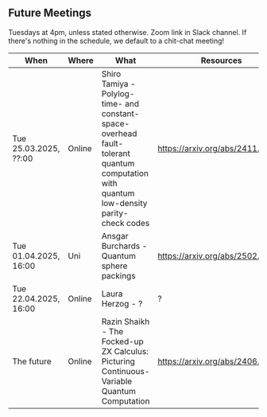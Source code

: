 ## Future Meetings

Tuesdays at 4pm, unless stated otherwise. Zoom link in Slack channel. If there's nothing in the schedule, we default to a chit-chat meeting!

| When                  | Where  | What                                                                                                                                    | Resources                        |
|-----------------------|--------|-----------------------------------------------------------------------------------------------------------------------------------------|----------------------------------|
| Tue 25.03.2025, ??:00 | Online | Shiro Tamiya - Polylog-time- and constant-space-overhead fault-tolerant quantum computation with quantum low-density parity-check codes | https://arxiv.org/abs/2411.03683 |
| Tue 01.04.2025, 16:00 | Uni    | Ansgar Burchards - Quantum sphere packings                                                                                              | https://arxiv.org/abs/2502.09514 |
| Tue 22.04.2025, 16:00 | Online | Laura Herzog - ?                                                                                                                        | ?                                |
| The future            | Online | Razin Shaikh - The Focked-up ZX Calculus: Picturing Continuous-Variable Quantum Computation                                             | https://arxiv.org/abs/2406.02905 |

